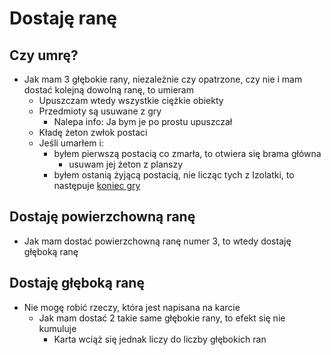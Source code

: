 # Dostaję ranę

## Czy umrę?
- Jak mam 3 głębokie rany, niezależnie czy opatrzone, czy nie i mam dostać kolejną dowolną ranę, to umieram
    - Upuszczam wtedy wszystkie ciężkie obiekty
    - Przedmioty są usuwane z gry
        - Nalepa info: Ja bym je po prostu upuszczał 
    - Kładę żeton zwłok postaci
    - Jeśli umarłem i:
        - byłem pierwszą postacią co zmarła, to otwiera się brama główna 
            - usuwam jej żeton z planszy 
        - byłem ostanią żyjącą postacią, nie licząc tych z Izolatki, to następuje [koniec gry](..%2F..%2Fkoniec-gry%2Fkoniec-gry.md)

## Dostaję powierzchowną ranę
- Jak mam dostać powierzchowną ranę numer 3, to wtedy dostaję głęboką ranę

## Dostaję głęboką ranę
- Nie mogę robić rzeczy, która jest napisana na karcie
    - Jak mam dostać 2 takie same głębokie rany, to efekt się nie kumuluje
        - Karta wciąż się jednak liczy do liczby głębokich ran 